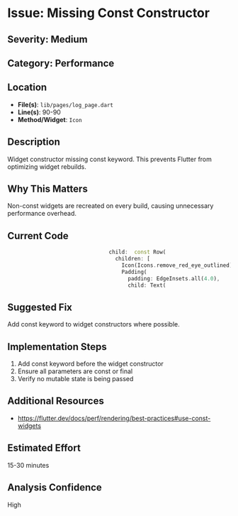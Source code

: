 # Issue: Missing Const Constructor

## Severity: Medium

## Category: Performance

## Location
- **File(s)**: `lib/pages/log_page.dart`
- **Line(s)**: 90-90
- **Method/Widget**: `Icon`

## Description
Widget constructor missing const keyword. This prevents Flutter from optimizing widget rebuilds.

## Why This Matters
Non-const widgets are recreated on every build, causing unnecessary performance overhead.

## Current Code
```dart
                                child:  const Row(
                                  children: [
                                    Icon(Icons.remove_red_eye_outlined), 
                                    Padding(
                                      padding: EdgeInsets.all(4.0),
                                      child: Text(
```

## Suggested Fix
Add const keyword to widget constructors where possible.

## Implementation Steps
1. Add const keyword before the widget constructor
2. Ensure all parameters are const or final
3. Verify no mutable state is being passed

## Additional Resources
- https://flutter.dev/docs/perf/rendering/best-practices#use-const-widgets

## Estimated Effort
15-30 minutes

## Analysis Confidence
High

